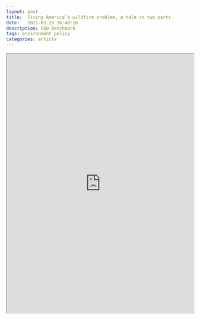 ```yaml
---
layout: post
title:  Fixing America’s wildfire problem, a tale in two parts
date:   2021-03-29 16:40:16
description: CGO Benchmark
tags: environment policy
categories: article
---
```


<iframe src="https://www.thecgo.org/benchmark/fixing-americas-wildfire-problem-a-tale-in-two-parts/" width="100%" height="700"></iframe>
